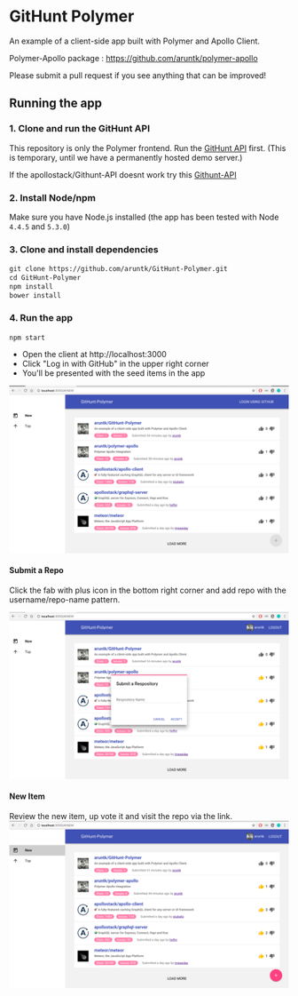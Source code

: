 # GitHunt Polymer

An example of a client-side app built with Polymer and Apollo Client.

Polymer-Apollo package : https://github.com/aruntk/polymer-apollo

Please submit a pull request if you see anything that can be improved!

## Running the app

### 1. Clone and run the GitHunt API

This repository is only the Polymer frontend. Run the [GitHunt API](https://github.com/apollostack/GitHunt-API) first. (This is temporary, until we have a permanently hosted demo server.)

If the apollostack/Githunt-API doesnt work try this [Githunt-API](https://github.com/aruntk/githunt-api)

### 2. Install Node/npm

Make sure you have Node.js installed (the app has been tested with Node `4.4.5` and `5.3.0`)


### 3. Clone and install dependencies

```
git clone https://github.com/aruntk/GitHunt-Polymer.git
cd GitHunt-Polymer
npm install
bower install
```



### 4. Run the app

```
npm start
```

- Open the client at http://localhost:3000
- Click "Log in with GitHub" in the upper right corner
- You'll be presented with the seed items in the app

![GitHunt App](screenshots/login.png)

#### Submit a Repo
Click the fab with plus icon in the bottom right corner and add repo with the username/repo-name pattern.

![GitHunt App](screenshots/create.png)

#### New Item
Review the new item, up vote it and visit the repo via the link.   
![GitHunt App](screenshots/new.png)


